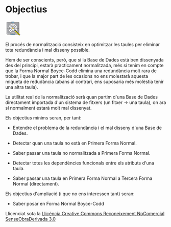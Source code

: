 # Objectius

![](icon_objectives.gif)


El procés de normalització consisteix en optimitzar les taules per eliminar
tota redundància i mal disseny possible.

Hem de ser conscients, però, que si la Base de Dades està ben dissenyada des
del principi, estarà pràcticament normalitzada, més si tenim en compte que la
Forma Normal Boyce-Codd elimina una redundància molt rara de trobar, i que la
major part de les ocasions no ens molestarà aquesta miqueta de redudància
(abans al contrari, ens suposaria més molèstia tenir una altra taula).

La utilitat real de la normalització serà quan partim d'una Base de Dades
directament importada d'un sistema de fitxers (un fitxer → una taula), on ara
sí normalment estarà molt mal dissenyat.



Els objectius mínims seran, per tant:

  * Entendre el problema de la redundància i el mal disseny d'una Base de Dades.
  

  * Detectar quan una taula no està en Primera Forma Normal.
  

  * Saber passar una taula no normalitzada a Primera Forma Normal.
  

  * Detectar totes les dependències funcionals entre els atributs d'una taula.
  

  * Saber passar una taula en Primera Forma Normal a Tercera Forma Normal (directament). 



Els objectius d'ampliació (i que no ens interessen tant) seran:

  * Saber posar en Forma Normal Boyce-Codd 



Llicenciat sota la  [Llicència Creative Commons Reconeixement NoComercial
SenseObraDerivada 3.0](http://creativecommons.org/licenses/by-nc-nd/3.0/)

